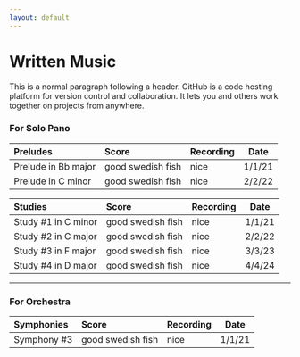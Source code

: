 ```yaml
---
layout: default
---
```


# Written Music

This is a normal paragraph following a header. GitHub is a code hosting platform for version control and collaboration. It lets you and others work together on projects from anywhere.

### For Solo Pano

| Preludes            | Score             | Recording | Date   |
|:--------------------|:------------------|:----------|--------|
| Prelude in Bb major | good swedish fish | nice      |1/1/21  |
| Prelude in C minor  | good swedish fish | nice      |2/2/22  |

| Studies             | Score             | Recording | Date   |
|:--------------------|:------------------|:----------|--------|
| Study #1 in C minor | good swedish fish | nice      |1/1/21  |
| Study #2 in C major | good swedish fish | nice      |2/2/22  |
| Study #3 in F major | good swedish fish | nice      |3/3/23  |
| Study #4 in D major | good swedish fish | nice      |4/4/24  |

* * *

### For Orchestra

| Symphonies          | Score             | Recording | Date   |
|:--------------------|:------------------|:----------|--------|
| Symphony #3         | good swedish fish | nice      |1/1/21  |
